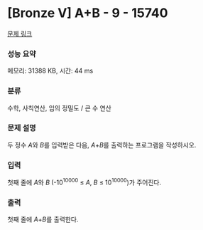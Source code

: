 # [Bronze V] A+B - 9 - 15740 

[문제 링크](https://www.acmicpc.net/problem/15740) 

### 성능 요약

메모리: 31388 KB, 시간: 44 ms

### 분류

수학, 사칙연산, 임의 정밀도 / 큰 수 연산

### 문제 설명

<p>두 정수 <em>A</em>와 <em>B</em>를 입력받은 다음, <em>A</em>+<em>B</em>를 출력하는 프로그램을 작성하시오.</p>

### 입력 

 <p>첫째 줄에 <em>A</em>와 <em>B</em> (-10<sup>10000</sup> ≤ <em>A</em>, <em>B</em> ≤ 10<sup>10000</sup>)가 주어진다.</p>

### 출력 

 <p>첫째 줄에 <em>A</em>+<em>B</em>를 출력한다.</p>

